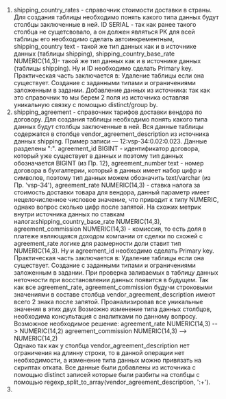 1. shipping_country_rates - справочник стоимости доставки в страны.
Для создания таблицы необходимо понять какого типа данных будут столбцы заключенные в ней.
  ID SERIAL - так как ранее такого столбца не сущетсвовало, а он должен являться PK для всей таблицы его необходимо сделать автоинкрементным,
  shipping_country text - такой же тип данных как и в источнике данных (таблицы shipping),
  shipping_country_base_rate NUMERIC(14,3)- такой же тип данных как и в источнике данных (таблицы shipping).
Ну и ID необходимо сделать Primary key.
Практическая часть заключается в:
Удаление таблицы если она существует.
Создание с заданными типами и ограничениями заложенным в задании.
Добавление данных из источника: так как это справочник то мы берем 2 поля из источника оставляя уникальную связку с помощью distinct/group by.
2. shipping_agreement - справочник тарифов доставки вендора по договору.
Для создания таблицы необходимо понять какого типа данных будут столбцы заключенные в ней. Вся данные таблицы содержатся в столбце 
vendor_agreement_description из источника данных shipping. Пример записи — 12:vsp-34:0.02:0.023. Данные разделены ":".
agreement_id BIGINT - идентификатор договора, который уже существует в данных и поэтому тип данных обозначается BIGINT (из Пр. 12),
agreement_number text - номер договора в бухгалтерии, который в данных имеет набор цифр и символов, поэтому тип данных можем обозначить text/varchar (из Пр. 'vsp-34'),
agreement_rate NUMERIC(14,3) -  ставка налога за стоимость доставки товара для вендора, данный параметр имеет нецелочисленное числовое значение, 
что приводит к типу NUMERIC, однако вопрос сколько цифр после запятой. На схожих метрик внутри источника данных по ставкам налога:shipping_country_base_rate NUMERIC(14,3),
agreement_commission NUMERIC(14,3) - комиссия, то есть доля в платеже являющаяся доходом компании от сделки по схожей с agreement_rate логике для размерности доли ставит тип NUMERIC(14,3).
Ну и agreement_id необходимо сделать Primary key.
Практическая часть заключается в:
Удаление таблицы если она существует.
Создание с заданными типами и ограничениями заложенным в задании.
При проверка заливаемых в таблицу данных неточности при восстановлении данных появится в будущем. Так как все  agreement_rate, agreement_commission будучи строковыми значениями
в составе столбца vendor_agreement_description  имеют всего 2 знака после запятой. Проанализировав все уникальные значения в этих двух 
Возможно изменение типа данных столбцов, необходима консультация с аналитками по данному вопросу. Возможное необходимое решение:
agreement_rate NUMERIC(14,3) --> NUMERIC(14,2) 
agreement_commission NUMERIC(14,3) --> NUMERIC(14,2)  
Однако так как у столбца vendor_agreement_description нет ограничения на длинну строки, то в данной операции нет необходимости, а изменение типа данных можно привязать на скриптах отката.
Все данные были добавлены из источника с помощью distinct записей которые были разбиты на столбцы с помощью regexp_split_to_array(vendor_agreement_description, ':+').
3. 
